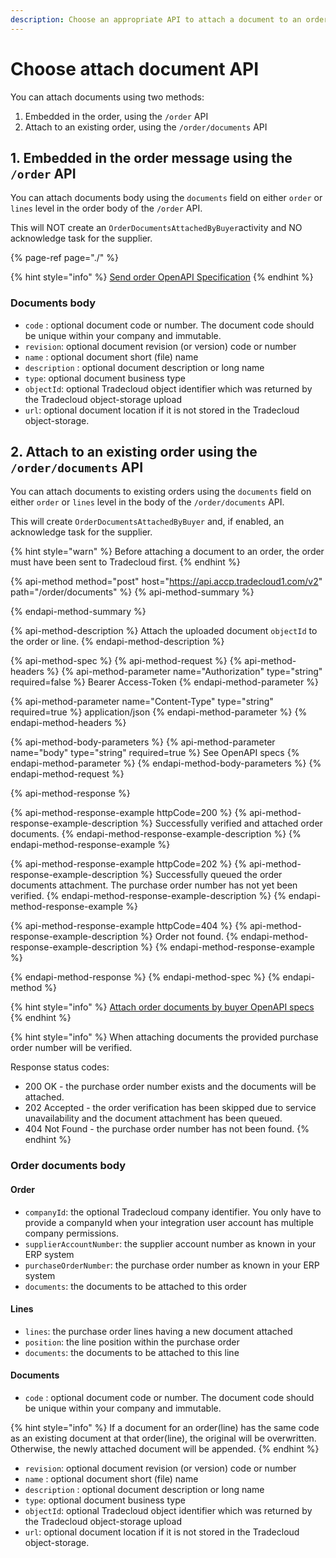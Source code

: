 ```yaml
---
description: Choose an appropriate API to attach a document to an order or line
---
```


# Choose attach document API

You can attach documents using two methods:

1. Embedded in the order, using the `/order` API
2. Attach to an existing order, using the `/order/documents` API

## 1. Embedded in the order message using the `/order` API

You can attach documents body using the `documents` field on either `order` or `lines` level in the order body of the `/order` API.

This will NOT create an `OrderDocumentsAttachedByBuyer`activity and NO acknowledge task for the supplier.

{% page-ref page="./" %}

{% hint style="info" %}
[Send order OpenAPI Specification](https://swagger-ui.s.tradecloud1.com/?url=https://api.accp.tradecloud1.com/v2/api-connector/specs.yaml#/buyer-endpoints/sendOrderByBuyerRoute)
{% endhint %}

### Documents body

* `code` : optional document code or number. The document code should be unique within your company and immutable.
* `revision`: optional document revision \(or version\) code or number
* `name` : optional document short \(file\) name
* `description` : optional document description or long name
* `type`: optional document business type
* `objectId`: optional Tradecloud object identifier which was returned by the Tradecloud object-storage upload
* `url`: optional document location if it is not stored in the Tradecloud object-storage.


## 2. Attach to an existing order using the `/order/documents` API

You can attach documents to existing orders using the `documents` field on either `order` or `lines` level in the body of the `/order/documents` API.

This will create  `OrderDocumentsAttachedByBuyer` and, if enabled, an acknowledge task for the supplier.

{% hint style="warn" %}
Before attaching a document to an order, the order must have been sent to Tradecloud first.
{% endhint %}

{% api-method method="post" host="https://api.accp.tradecloud1.com/v2" path="/order/documents" %}
{% api-method-summary %}

{% endapi-method-summary %}

{% api-method-description %}
Attach the uploaded document `objectId` to the order or line.
{% endapi-method-description %}

{% api-method-spec %}
{% api-method-request %}
{% api-method-headers %}
{% api-method-parameter name="Authorization" type="string" required=false %}
Bearer Access-Token
{% endapi-method-parameter %}

{% api-method-parameter name="Content-Type" type="string" required=true %}
application/json
{% endapi-method-parameter %}
{% endapi-method-headers %}

{% api-method-body-parameters %}
{% api-method-parameter name="body" type="string" required=true %}
See OpenAPI specs
{% endapi-method-parameter %}
{% endapi-method-body-parameters %}
{% endapi-method-request %}

{% api-method-response %}

{% api-method-response-example httpCode=200 %}
{% api-method-response-example-description %} 
Successfully verified and attached order documents.
{% endapi-method-response-example-description %}
{% endapi-method-response-example %}

{% api-method-response-example httpCode=202 %}
{% api-method-response-example-description %} 
Successfully queued the order documents attachment. The purchase order number has not yet been verified.
{% endapi-method-response-example-description %}
{% endapi-method-response-example %}

{% api-method-response-example httpCode=404 %}
{% api-method-response-example-description %} 
Order not found.
{% endapi-method-response-example-description %}
{% endapi-method-response-example %}

{% endapi-method-response %}
{% endapi-method-spec %}
{% endapi-method %}

{% hint style="info" %}
[Attach order documents by buyer OpenAPI specs](https://swagger-ui.s.tradecloud1.com/?url=https://api.accp.tradecloud1.com/v2/api-connector/specs.yaml#/buyer-endpoints/attachOrderDocumentsByBuyerRoute)
{% endhint %}

{% hint style="info" %}
When attaching documents the provided purchase order number will be verified. 

Response status codes:
- 200 OK - the purchase order number exists and the documents will be attached.
- 202 Accepted - the order verification has been skipped due to service unavailability and the document attachment has been queued.
- 404 Not Found - the purchase order number has not been found. 
{% endhint %}

### Order documents body

#### Order

* `companyId`: the optional Tradecloud company identifier. You only have to provide a companyId when your integration user account has multiple company permissions.
* `supplierAccountNumber`: the supplier account number as known in your ERP system
* `purchaseOrderNumber`: the purchase order number as known in your ERP system
* `documents`: the documents to be attached to this order

#### Lines

* `lines`: the purchase order lines having a new document attached
* `position`: the line position within the purchase order
* `documents`: the documents to be attached to this line

#### Documents

* `code` : optional document code or number. The document code should be unique within your company and immutable. 

{% hint style="info" %}
If a document for an order(line) has the same code as an existing document at that order(line), the original will be overwritten. Otherwise, the newly attached document will be appended.
{% endhint %}

* `revision`: optional document revision \(or version\) code or number
* `name` : optional document short \(file\) name
* `description` : optional document description or long name
* `type`: optional document business type
* `objectId`: optional Tradecloud object identifier which was returned by the Tradecloud object-storage upload
* `url`: optional document location if it is not stored in the Tradecloud object-storage.
